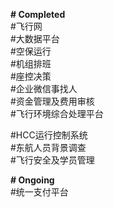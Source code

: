<b># Completed </b> <br>
#飞行网 <br>
#大数据平台 <br>
#空保运行 <br>
#机组排班 <br>
#座控决策 <br> 
#企业微信事找人 <br>
#资金管理及费用审核 <br>
#飞行环境综合处理平台<br>

#HCC运行控制系统<br>
#东航人员背景调查<br>
#飞行安全及学员管理<br>

<b># Ongoing</b><br>
#统一支付平台<br>
